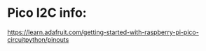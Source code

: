 #  Pico I2C info:
https://learn.adafruit.com/getting-started-with-raspberry-pi-pico-circuitpython/pinouts
